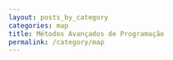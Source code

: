 ```yaml
---
layout: posts_by_category
categories: map
title: Métodos Avançados de Programação
permalink: /category/map
---
```

